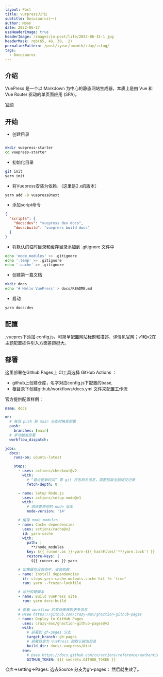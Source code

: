 ```yaml
---
layout: Post
title: vurpress入门1
subtitle: Docusaurus(一)
author: Moon
date: 2022-06-27
useHeaderImage: true
headerImage: /images/in-post/life/2022-06-15-1.jpg
headerMask: rgb(65, 48, 30, .2)
permalinkPattern: /post/:year/:month/:day/:slug/
tags:
  - Docusaurus
---
```


## 介绍

VuePress  是一个以 Markdown 为中心的静态网站生成器，本质上是由 Vue 和 Vue Router 驱动的单页面应用 (SPA)。

[官网](https://v2.vuepress.vuejs.org/zh/)

## 开始

- 创建目录
```sh

mkdir vuepress-starter
cd vuepress-starter

```
- 初始化目录
```sh
git init
yarn init
```
- 将Vuepress安装为依赖，（这里是2.x的版本）
```sh
yarn add -D vuepress@next
```

- 添加script命令
```json
{
  "scripts": {
    "docs:dev": "vuepress dev docs",
    "docs:build": "vuepress build docs"
  }
}
```
- 将默认的临时目录和缓存目录添加到 .gitignore 文件中
```sh
echo 'node_modules' >> .gitignore
echo '.temp' >> .gitignore
echo '.cache' >> .gitignore
```
- 创建第一篇文档
```sh
mkdir docs
echo '# Hello VuePress' > docs/README.md
```
- 启动
```sh
yarn docs:dev
```

## 配置

.vuepres下添加 config.js，可简单配置网站标题和描述，详情见官网；v1和v2在主题配置插件引入方面差距挺大。

## 部署

这里部署在Github Pages上 CI工具选择 GitHub Actions ：
- github上创建仓库，名字对应config.js下配置的base,
- 根目录下创建github/workflows/docs.yml 文件来配置工作流

官方提供配置样例：
```yml
name: docs

on:
  # 每当 push 到 main 分支时触发部署
  push:
    branches: [main]
  # 手动触发部署
  workflow_dispatch:

jobs:
  docs:
    runs-on: ubuntu-latest

    steps:
      - uses: actions/checkout@v2
        with:
          # “最近更新时间” 等 git 日志相关信息，需要拉取全部提交记录
          fetch-depth: 0

      - name: Setup Node.js
        uses: actions/setup-node@v1
        with:
          # 选择要使用的 node 版本
          node-version: '14'

      # 缓存 node_modules
      - name: Cache dependencies
        uses: actions/cache@v2
        id: yarn-cache
        with:
          path: |
            **/node_modules
          key: ${{ runner.os }}-yarn-${{ hashFiles('**/yarn.lock') }}
          restore-keys: |
            ${{ runner.os }}-yarn-

      # 如果缓存没有命中，安装依赖
      - name: Install dependencies
        if: steps.yarn-cache.outputs.cache-hit != 'true'
        run: yarn --frozen-lockfile

      # 运行构建脚本
      - name: Build VuePress site
        run: yarn docs:build

      # 查看 workflow 的文档来获取更多信息
      # @see https://github.com/crazy-max/ghaction-github-pages
      - name: Deploy to GitHub Pages
        uses: crazy-max/ghaction-github-pages@v2
        with:
          # 部署到 gh-pages 分支
          target_branch: gh-pages
          # 部署目录为 VuePress 的默认输出目录
          build_dir: docs/.vuepress/dist
        env:
          # @see https://docs.github.com/cn/actions/reference/authentication-in-a-workflow#about-the-github_token-secret
          GITHUB_TOKEN: ${{ secrets.GITHUB_TOKEN }}
```

仓库->setting->Pages:
选去Source 分支为gh-pages：
然后就生效了。